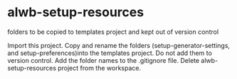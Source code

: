 # alwb-setup-resources
folders to be copied to templates project and kept out of version control

Import this project.
Copy and rename the folders (setup-generator-settings, and setup-preferences)into the templates project.
Do not add them to version control.
Add the folder names to the .gitignore file.
Delete alwb-setup-resources project from the workspace.
